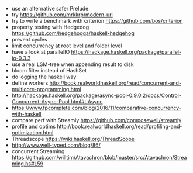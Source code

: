 - use an alternative safer Prelude
- try https://github.com/mrkkrp/modern-uri
- try to write a benchmark with criterion https://github.com/bos/criterion
- property testing with Hedgedog https://github.com/hedgehogqa/haskell-hedgehog
- prevent cycles
- limit concurrency at root level and folder level
- have a look at parallelIO https://hackage.haskell.org/package/parallel-io-0.3.3
- use a real LSM-tree when appending result to disk
- bloom filter instead of HashSet
- do logging the haskell way
- define workers http://book.realworldhaskell.org/read/concurrent-and-multicore-programming.html
- http://hackage.haskell.org/package/async-pool-0.9.0.2/docs/Control-Concurrent-Async-Pool.html#t:Async
- https://www.fpcomplete.com/blog/2016/11/comparative-concurrency-with-haskell
- compare perf with Streamly https://github.com/composewell/streamly
- profile and optims http://book.realworldhaskell.org/read/profiling-and-optimization.html
- Threadscope https://wiki.haskell.org/ThreadScope
- http://www.well-typed.com/blog/86/
- concurrent Streaming https://github.com/willtim/Atavachron/blob/master/src/Atavachron/Streaming.hs#L59